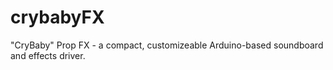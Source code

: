 # crybabyFX
"CryBaby" Prop FX - a compact, customizeable Arduino-based soundboard and effects driver.
